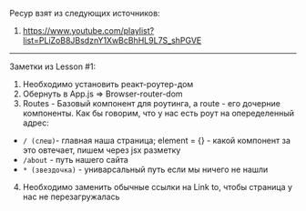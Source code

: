 Ресур взят из следующих источников: 
1. https://www.youtube.com/playlist?list=PLiZoB8JBsdznY1XwBcBhHL9L7S_shPGVE
---

Заметки из Lesson #1: 
1. Необходимо установить реакт-роутер-дом
2. Обернуть в App.js => Browser-router-dom
3. Routes - Базовый компонент для роутинга, а route - его дочерние компоненты. Как бы говорим, что у нас есть роут на опеределенный адрес:
- `/ (слеш)`- главная наша страница; element = {} - какой компонент за это овтечает, пишем через jsx разметку
- `/about` - путь нашего сайта
- `* (звездочка)` - униварсальный путь если мы ничего не нашли
4. Необходимо заменить обычные ссылки на Link to, чтобы страница у нас не перезагружалась